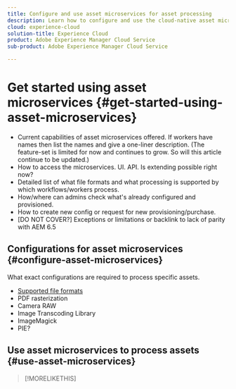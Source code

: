 ```yaml
---
title: Configure and use asset microservices for asset processing
description: Learn how to configure and use the cloud-native asset microservices to process assets at scale.
cloud: experience-cloud
solution-title: Experience Cloud
product: Adobe Experience Manager Cloud Service
sub-product: Adobe Experience Manager Cloud Service

---
```


# Get started using asset microservices {#get-started-using-asset-microservices}

* Current capabilities of asset microservices offered. If workers have names then list the names and give a one-liner description. (The feature-set is limited for now and continues to grow. So will this article continue to be updated.)
* How to access the microservices. UI. API. Is extending possible right now?
* Detailed list of what file formats and what processing is supported by which workflows/workers process.
* How/where can admins check what's already configured and provisioned.
* How to create new config or request for new provisioning/purchase.
* [DO NOT COVER?] Exceptions or limitations or backlink to lack of parity with AEM 6.5

## Configurations for asset microservices {#configure-asset-microservices}

What exact configurations are required to process specific assets.

* [Supported file formats](file-format-support.md)
* PDF rasterization
* Camera RAW
* Image Transcoding Library
* ImageMagick
* PIE?

<!--
If we were to provide Nui API documentation, then use https://git.corp.adobe.com/nui/nui/blob/master/doc/api.md 
-->

## Use asset microservices to process assets {#use-asset-microservices}


>[!MORELIKETHIS]
>
>